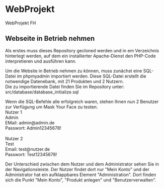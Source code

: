# WebProjekt
WebProjekt FH


## Webseite in Betrieb nehmen
<section>
  <p>
    Als erstes muss dieses Repository gecloned werden und in em Verzeichnis hinterlegt werden, auf dem ein installierter Apache-Dienst den PHP-Code interpretieren und ausführen kann.
  </p>

  <p>
  Um die Website in Betrieb nehmen zu können, muss zunächst eine SQL-Datei im phpmyadmin importiert werden. Diese SQL-Datei erstellt die notwendige Datenebank, mit 21 Produkten    und 2 Nutzern. <br>
Die zu importierende Datei finden Sie im Repository unter: <br>
  src/database/database_initialize.sql
  </p>
  
  <p>
  Wenn die SQL-Befehle alle erfolgreich waren, stehen Ihnen nun 2 Benutzer zur Verfügung um Mask Your Face zu testen. <br>
  Nutzer 1 <br>
  Admin <br>
  EMail: admin@admin.de <br>
  Passwort: Admin12345678! <br>
  <br>
  Nutzer 2 <br>
  Test <br>
  Email: test@nutzer.de <br>
  Passwort: Test12345678!
  </p>
  
  <p>
  Der Unterschied zwischen dem Nutzer und dem Administrator sehen Sie in der Navigationsleiste. Der Nutzer findet dort nur "Mein Konto" und der Administrator hat ein aufklappbares Element "Administration". Dort finden sich die Punkt "Mein Konto", "Produkt anlegen" und "Benutzerverwalten". 
  </p>
</section>



